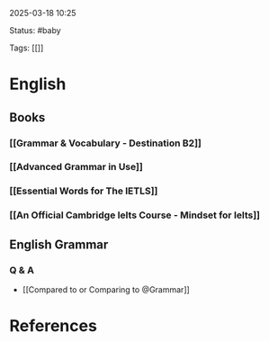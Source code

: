2025-03-18 10:25

Status: #baby 

Tags: [[]]

# English

## Books

### [[Grammar & Vocabulary - Destination B2]]

### [[Advanced Grammar in Use]]

### [[Essential Words for The IETLS]]

### [[An Official Cambridge Ielts Course - Mindset for Ielts]]




## English Grammar

### Q & A

- [[Compared to or Comparing to @Grammar]]








# References